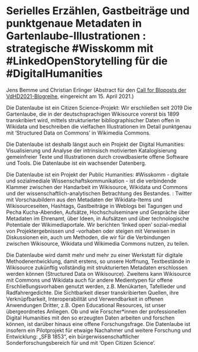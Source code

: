 # Serielles Erzählen, Gastbeiträge und punktgenaue Metadaten in Gartenlaube-Illustrationen : strategische #Wisskomm mit #LinkedOpenStorytelling für die #DigitalHumanities

Jens Bemme und Christian Erlinger (Abstract für den [Call for Bloposts der VdHD2021-Blogreihe](https://publicdh.hypotheses.org/15), eingereicht am 15. April 2021.)

Die Datenlaube ist ein Citizen Science-Projekt: Wir erschließen seit 2019 Die Gartenlaube, die in der deutschsprachigen Wikisource vorerst bis 1899 transkribiert wird, mittels strukturierter bibliographischer Daten offen in Wikidata und beschreiben die vielfachen  Illustrationen im Detail punktgenau mit ‘Structured Data on Commons’ in Wikimedia Commons. 

Die Datenlaube ist deshalb längst auch ein Projekt der Digital Humanities: Visualisierung und Analyse der intrinsisch motivierten Katalogisierung gemeinfreier Texte und Illustrationen durch crowdbasierte offene Software und Tools. Die Datenlaube ist ein wachsender Datenberg.

Die Datenlaube ist ein Projekt der Public Humanities: #Wisskomm - digitale und sozialmediale Wissenschaftskommunikation - ist die verbindende Klammer zwischen der Handarbeit im Wikisource, Wikidata und Commons und der wissenschaftlich-analytischen Betrachtung des Bestandes. : Twitter mit Vorschaubildern aus den Metadaten der Wikidata-Items und Wikisourceseiten, Hashtags, Gastbeiträge in Weblogs bei Tagungen und Pecha Kucha-Abenden, Aufsätze, Hochschulseminare und Gespräche über Metadaten im Ehrenamt, über Ideen, in Aufsätzen und über technologische Potentiale der Wikimediaportale. Wir berichten ‘linked open’ sozial-medial von Projektergebnissen und -vorhaben oder steigen mit Verweisen in Diskussionen ein, auch um Methoden, die wir für die Verbindungen zwischen Wikisource, Wikidata und Wikimedia Commons nutzen, zu teilen.

Die Datenlaube wird damit mehr und mehr zu einer Werkstatt für digitale Methodenentwicklung, damit erstens, so unsere Hoffnung, Textbestände in Wikisource zukünftig vollständig mit strukturierten Metadaten erschlossen werden können (Structured Data on Wikisource). Zweitens kann Wikisource mit Commons und Wikidata auch für andere Medientypen für offene Erschließungsvorhaben genutzt werden, z.B. Menükarten, Tafellieder und Radfahrergedichte. Die Sichtbarkeit dieser transkribierten Quellen, ihre Verknüpfbarkeit, Interoperabilität und Verwendbarkeit in offenen Anwendungen Dritter, z.B. Open Educational Resources, ist unser übergeordnetes Anliegen. Ob und wie Forscher*innen der professionellen Digital Humanities mit den so erzeugten Daten arbeiten und forschen können, ist darüber hinaus eine offene Forschungsfrage. Die Datenlaube ist insofern ein Pilotprojekt für etwaige Nachahmer und weitere Forschung und Entwicklung: „SFB 1853“, ein bürgerwissenschaftlicher Sonderforschungsbereich für und mit ‘Open Citizen Science’.
